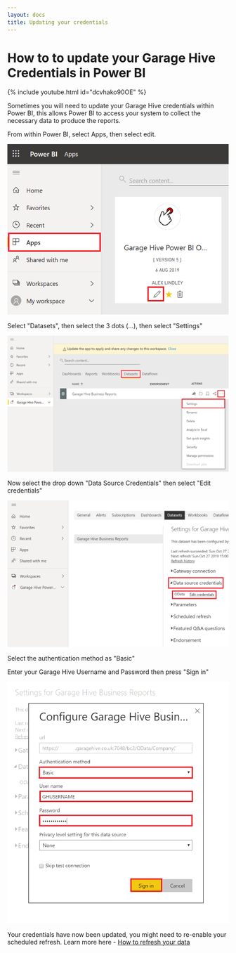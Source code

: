```yaml
---
layout: docs
title: Updating your credentials
---
```


#   How to to update your Garage Hive Credentials in Power BI

{% include youtube.html id="dcvhako90OE" %}

Sometimes you will need to update your Garage Hive credentials within Power BI, this allows Power BI to access your system to collect the necessary data to produce the reports. 

From within Power BI, select Apps, then select edit. 

![](media/powerbi-app-edit.png)

Select "Datasets", then select the 3 dots (...), then select "Settings"

![](media/powerbi-app-settings.png)

Now select the drop down "Data Source Credentials" then select "Edit credentials"

![](media/powerbi-app-credentials.png)

Select the authentication method as "Basic"

Enter your Garage Hive Username and Password then press "Sign in"

![](media/powerbi-app-credential-signin.png)

Your credentials have now been updated, you might need to re-enable your scheduled refresh. Learn more here - [How to refresh your data](https://docs.garagehive.co.uk/docs/powerbi-refresh-data.html "How to refresh your data")







